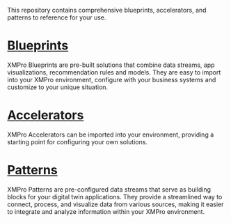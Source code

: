 <!-- omit in toc -->
This repository contains comprehensive blueprints, accelerators, and patterns to reference for your use. 

# [Blueprints](./Blueprints)

XMPro Blueprints are pre-built solutions that combine data streams, app visualizations, recommendation rules and models. They are easy to import into your XMPro environment, configure with your business systems and customize to your unique situation.

# [Accelerators](./Accelerators)

XMPro Accelerators can be imported into your environment, providing a starting point for configuring your own solutions.

# [Patterns](https://xmpro.github.io/Blueprints-Accelerators-Patterns/patterns/)

XMPro Patterns are pre-configured data streams that serve as building blocks for your digital twin applications. They provide a streamlined way to connect, process, and visualize data from various sources, making it easier to integrate and analyze information within your XMPro environment.